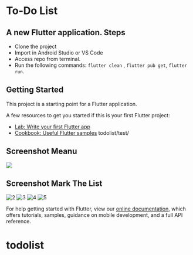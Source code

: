 # To-Do List

A new Flutter application.
Steps
-----
 - Clone the project
 - Import in Android Studio or VS Code
 - Access repo from terminal.
 - Run the following commands: `flutter clean` , `flutter pub get`, `flutter run`.

## Getting Started

This project is a starting point for a Flutter application.


A few resources to get you started if this is your first Flutter project:

- [Lab: Write your first Flutter app](https://flutter.dev/docs/get-started/codelab)
- [Cookbook: Useful Flutter samples](https://flutter.dev/docs/cookbook)
todolist/test/
## Screenshot Meanu
![](tes/a.PNG)

## Screenshot Mark The List
![2](https://user-images.githubusercontent.com/15960772/94367775-2e16c400-00fa-11eb-97d3-ba1077d0f03f.png)
![3](https://user-images.githubusercontent.com/15960772/94367776-2e16c400-00fa-11eb-9c2e-f79c13c4120c.png)
![4](https://user-images.githubusercontent.com/15960772/94367777-2eaf5a80-00fa-11eb-89e5-91abe7f08a35.png)
![5](https://user-images.githubusercontent.com/15960772/94367778-2f47f100-00fa-11eb-8365-db1c0c0965b0.png)


For help getting started with Flutter, view our
[online documentation](https://flutter.dev/docs), which offers tutorials,
samples, guidance on mobile development, and a full API reference.
# todolist

